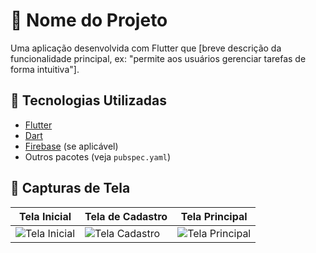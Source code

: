 # 📱 Nome do Projeto

Uma aplicação desenvolvida com Flutter que [breve descrição da funcionalidade principal, ex: "permite aos usuários gerenciar tarefas de forma intuitiva"].

## 🚀 Tecnologias Utilizadas

- [Flutter](https://flutter.dev/)
- [Dart](https://dart.dev/)
- [Firebase](https://firebase.google.com/) (se aplicável)
- Outros pacotes (veja `pubspec.yaml`)

## 📸 Capturas de Tela

| Tela Inicial | Tela de Cadastro | Tela Principal |
|--------------|------------------|----------------|
| ![Tela Inicial](screenshots/tela_inicial.png) | ![Tela Cadastro](screenshots/tela_cadastro.png) | ![Tela Principal](screenshots/tela_principal.png) |
